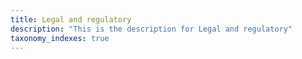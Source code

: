 ```yaml
---
title: Legal and regulatory
description: "This is the description for Legal and regulatory"
taxonomy_indexes: true
---
```

